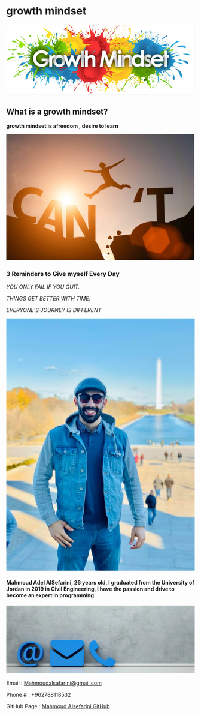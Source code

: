 # growth mindset

![mindset1](tgrfeft3g.PNG)

## What is a growth mindset?

**growth mindset is afreedom , desire to learn**

 ![](gfdfgfdsf.PNG)
 

### **3 Reminders to Give myself Every Day**
 
 
*YOU ONLY FAIL IF YOU QUIT.*

*THINGS GET BETTER WITH TIME.*

*EVERYONE’S JOURNEY IS DIFFERENT*


 ![](6.jpg)


#### Mahmoud Adel AlSefarini, 26 years old, I graduated from the University of Jordan in 2019 in Civil Engineering, I have the passion and drive to become an expert in programming.

 ![](5.PNG)
 
Email   :  Mahmoudalsafarini@gmail.com 

Phone # : +962788118532

GitHub Page :
[Mahmoud Alsefarini GitHub](https://github.com/Mahmoudalsefarini)
